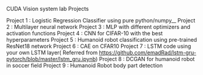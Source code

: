 CUDA Vision system lab Projects

Project 1 : Logistic Regression Classifier using pure python/numpy__
Project 2 : Multilayer neural network
Project 3 : MLP with different optimizers and activation functions
Project 4 : CNN for CIFAR-10 with the best hyperparameters
Project 5 : Humanoid robot classification using pre-trained ResNet18 network
Project 6 : CAE on CFAR10
Project 7 : LSTM code using your own LSTM layer( Referred from https://github.com/emadRad/lstm-gru-pytorch/blob/master/lstm_gru.ipynb)
Project 8 : DCGAN for humanoid robot in soccer field
Project 9 : Humanoid Robot body part detection
